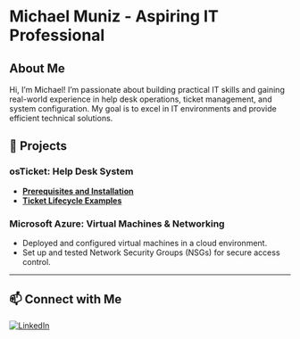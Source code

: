 # Michael Muniz - Aspiring IT Professional

## About Me

Hi, I’m Michael! I’m passionate about building practical IT skills and gaining real-world experience in help desk operations, ticket management, and system configuration. My goal is to excel in IT environments and provide efficient technical solutions.



## 🚀 Projects

### osTicket: Help Desk System
- **[Prerequisites and Installation](#)**
- **[Ticket Lifecycle Examples](#)**

### Microsoft Azure: Virtual Machines & Networking
- Deployed and configured virtual machines in a cloud environment.
- Set up and tested Network Security Groups (NSGs) for secure access control.

---

## 📫 Connect with Me

[![LinkedIn](https://img.shields.io/badge/LinkedIn-Connect-blue?logo=linkedin&style=flat-square)](https://www.linkedin.com/in/michaelmuniz/)
